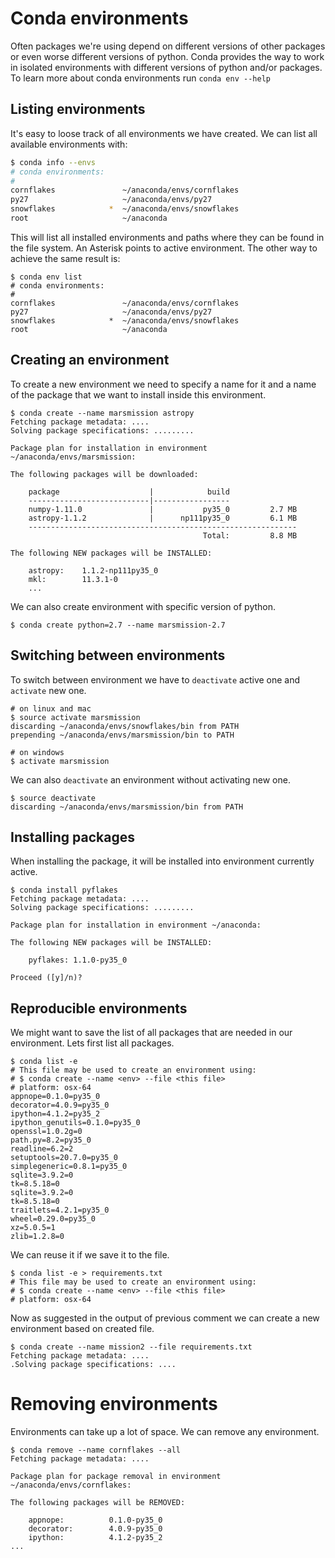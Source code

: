 # Conda environments

Often packages we're using depend on different versions of other packages or
even worse different versions of python. Conda provides the way to work in isolated environments with different versions of python and/or packages.
To learn more about conda environments run `conda env --help`

## Listing environments
It's easy to loose track of all environments we have created. We can list all
available environments with:

```sh
$ conda info --envs
# conda environments:
#
cornflakes               ~/anaconda/envs/cornflakes
py27                     ~/anaconda/envs/py27
snowflakes            *  ~/anaconda/envs/snowflakes
root                     ~/anaconda
```

This will list all installed environments and paths where they can be found
in the file system. An Asterisk points to active environment. The other way
to achieve the same result is:

```
$ conda env list
# conda environments:
#
cornflakes               ~/anaconda/envs/cornflakes
py27                     ~/anaconda/envs/py27
snowflakes            *  ~/anaconda/envs/snowflakes
root                     ~/anaconda
```

## Creating an environment
To create a new environment we need to specify a name for it and a name of
the package that we want to install inside this environment.

```
$ conda create --name marsmission astropy
Fetching package metadata: ....
Solving package specifications: .........

Package plan for installation in environment ~/anaconda/envs/marsmission:

The following packages will be downloaded:

    package                    |            build
    ---------------------------|-----------------
    numpy-1.11.0               |           py35_0         2.7 MB
    astropy-1.1.2              |      np111py35_0         6.1 MB
    ------------------------------------------------------------
                                           Total:         8.8 MB

The following NEW packages will be INSTALLED:

    astropy:    1.1.2-np111py35_0
    mkl:        11.3.1-0
    ...
```

We can also create environment with specific version of python.
```
$ conda create python=2.7 --name marsmission-2.7
```

## Switching between environments
To switch between environment we have to `deactivate` active one and `activate` new one.

```
# on linux and mac
$ source activate marsmission
discarding ~/anaconda/envs/snowflakes/bin from PATH
prepending ~/anaconda/envs/marsmission/bin to PATH

# on windows
$ activate marsmission
```

We can also `deactivate` an environment without activating new one.

```
$ source deactivate
discarding ~/anaconda/envs/marsmission/bin from PATH
```

## Installing packages
When installing the package, it will be installed into environment
currently active.
```
$ conda install pyflakes
Fetching package metadata: ....
Solving package specifications: .........

Package plan for installation in environment ~/anaconda:

The following NEW packages will be INSTALLED:

    pyflakes: 1.1.0-py35_0

Proceed ([y]/n)?
```

## Reproducible environments
We might want to save the list of all packages that are needed in our environment. Lets first list all packages.

```
$ conda list -e
# This file may be used to create an environment using:
# $ conda create --name <env> --file <this file>
# platform: osx-64
appnope=0.1.0=py35_0
decorator=4.0.9=py35_0
ipython=4.1.2=py35_2
ipython_genutils=0.1.0=py35_0
openssl=1.0.2g=0
path.py=8.2=py35_0
readline=6.2=2
setuptools=20.7.0=py35_0
simplegeneric=0.8.1=py35_0
sqlite=3.9.2=0
tk=8.5.18=0
sqlite=3.9.2=0
tk=8.5.18=0
traitlets=4.2.1=py35_0
wheel=0.29.0=py35_0
xz=5.0.5=1
zlib=1.2.8=0
```

We can reuse it if we save it to the file.
```
$ conda list -e > requirements.txt
# This file may be used to create an environment using:
# $ conda create --name <env> --file <this file>
# platform: osx-64
```

Now as suggested in the output of previous comment we can create a new environment based on created file.

```
$ conda create --name mission2 --file requirements.txt
Fetching package metadata: ....
.Solving package specifications: ....
```

# Removing environments
Environments can take up a lot of space. We can remove any environment.
```
$ conda remove --name cornflakes --all
Fetching package metadata: ....

Package plan for package removal in environment ~/anaconda/envs/cornflakes:

The following packages will be REMOVED:

    appnope:          0.1.0-py35_0
    decorator:        4.0.9-py35_0
    ipython:          4.1.2-py35_2
...
```
